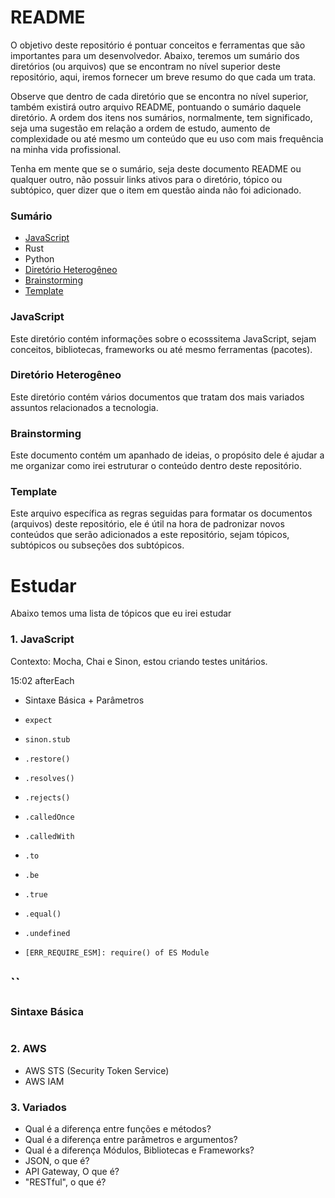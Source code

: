 # README

O objetivo deste repositório é pontuar conceitos e ferramentas que são importantes para um desenvolvedor. Abaixo, teremos um sumário dos diretórios (ou arquivos) que se encontram no nível superior deste repositório, aqui, iremos fornecer um breve resumo do que cada um trata.

Observe que dentro de cada diretório que se encontra no nível superior, também existirá outro arquivo README, pontuando o sumário daquele diretório. A ordem dos itens nos sumários, normalmente, tem significado, seja uma sugestão em relação a ordem de estudo, aumento de complexidade ou até mesmo um conteúdo que eu uso com mais frequência na minha vida profissional.

Tenha em mente que se o sumário, seja deste documento README ou qualquer outro, não possuir links ativos para o diretório, tópico ou subtópico, quer dizer que o item em questão ainda não foi adicionado.

### Sumário

- [JavaScript](./JavaScript/)
- Rust
- Python
- [Diretório Heterogêneo](./diretorio-heterogeneo/)
- [Brainstorming](./brainstorming.md)
- [Template](./template.md)

### JavaScript

Este diretório contém informações sobre o ecosssitema JavaScript, sejam conceitos, bibliotecas, frameworks ou até mesmo ferramentas (pacotes).

### Diretório Heterogêneo

Este diretório contém vários documentos que tratam dos mais variados assuntos relacionados a tecnologia.

### Brainstorming

Este documento contém um apanhado de ideias, o propósito dele é ajudar a me organizar como irei estruturar o conteúdo dentro deste repositório.

### Template

Este arquivo específica as regras seguidas para formatar os documentos (arquivos) deste repositório, ele é útil na hora de padronizar novos conteúdos que serão adicionados a este repositório, sejam tópicos, subtópicos ou subseções dos subtópicos.

# Estudar

Abaixo temos uma lista de tópicos que eu irei estudar

### 1. JavaScript

Contexto: Mocha, Chai e Sinon, estou criando testes unitários.

15:02
afterEach
- Sintaxe Básica
        + Parâmetros

- `expect`
- `sinon.stub`
- `.restore()`
- `.resolves()`
- `.rejects()`
- `.calledOnce`
- `.calledWith`
- `.to`
- `.be`
- `.true`
- `.equal()`
- `.undefined`

+ `[ERR_REQUIRE_ESM]: require() of ES Module`

## <a id="">``</a>

### Sintaxe Básica

```JavaScript

```

### 2. AWS

- AWS STS (Security Token Service)
- AWS IAM

### 3. Variados

- Qual é a diferença entre funções e métodos?
- Qual é a diferença entre parâmetros e argumentos?
- Qual é a diferença Módulos, Bibliotecas e Frameworks?
- JSON, o que é?
- API Gateway, O que é?
- "RESTful", o que é?